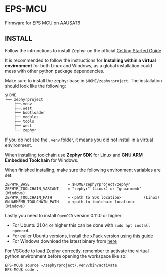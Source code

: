 # EPS-MCU

Firmware for EPS MCU on AAUSAT6

## INSTALL
Follow the intrunctions to install Zephyr on the official [Getting Started Guide](https://docs.zephyrproject.org/latest/getting_started/index.html)

It is recommended to follow the instructions for **Installing within a virtual environment** for both Linux and Windows, as a global installation could mess with other python package dependencies.

Make sure to install the zephyr base in `$HOME/zephyrproject`. The installation should look like the following:
```
$HOME
└── zephyrproject
    ├──.venv        
    ├──.west
    ├── bootloader
    ├── modules
    ├── tools
    ├── west
    └── zephyr
```
If you do not see the `.venv` folder, it means you did not install in a virtual environment.


When installing toolchain use **Zephyr SDK** for Linux and **GNU ARM Embedded Toolchain** for Windows.

When finished installing, make sure the following environment variables are set:
```
ZEPHYR_BASE                 = $HOME/zephyrproject/zephyr
ZEPHYR_TOOLCHAIN_VARIANT    = "zephyr" (Linux) or "gnuarmemb" (Windows)
ZEPHYR_TOOLCHAIN_PATH       = <path to SDK location>          (Linux)
GNUARMEMB_TOOLCHAIN_PATH    = <path to toolchain location>    (Windows)
```

Lastly you need to install `OpenOCD` version 0.11.0 or higher:

* For Ubuntu 21.04 or higher this can be done with `sudo apt install openocd`.
* For ealier Ubuntu versions, install the xPack version using [this guide](https://xpack.github.io/openocd/install/)
* For Windows download the latest binary from [here](https://gnutoolchains.com/arm-eabi/openocd/)

For VSCode to load Zephyr correctly, remember to activate the virtual python environment before opening the workspace like so:
```
EPS-MCU$ source ~/zephyrproject/.venv/bin/activate
EPS-MCU$ code .
``` 